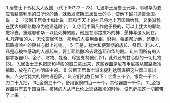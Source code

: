 .1 
居鲁士下令犹大人返国 
（代下36?22－23） 
1_波斯王居鲁士元年，耶和华为要应验藉耶利米的口所说的话，就激发波斯王居鲁士的心，使他下诏书通告全国，说： 
2_「波斯王居鲁士如此说：耶和华天上的神已将地上万国赐给我，又委派我在犹大的耶路撒冷为他建造殿宇。 3_你们中间凡作他子民的，可以上犹大的耶路撒冷去，重建耶和华－以色列神的殿，他是在耶路撒冷的神；愿神与这人同在。 4_凡存留的人，无论寄居何处，那地的人要用金银、财物、牲畜帮助他，还要为耶路撒冷神的殿甘心献上礼物。」 
5_于是，犹大和便雅悯的族长、祭司、利未人，凡是心被神感动的人都起来，要上耶路撒冷去建造耶和华的殿。 6_四围所有的人都拿银器(1)、金子、财物、牲畜、珍宝支持他们(2)，此外还有甘心献的一切礼物(3)。 7_居鲁士王也把耶和华殿的器皿拿出来，这些器皿是尼布甲尼撒从耶路撒冷掠取，放在自己神明庙中的。 8_波斯王居鲁士派米提利达司库把这些器皿拿出来，点交给犹大的领袖设巴萨。 9_它们的数目如下：金盘三十个，银盘一千个，刀二十九把， 10_金碗三十个，备用银碗四百一十个，其他器皿一千件。 11_金银器皿共有五千四百件。被掳的人从巴比伦上耶路撒冷的时候，设巴萨把这一切都带了上来。 
 .